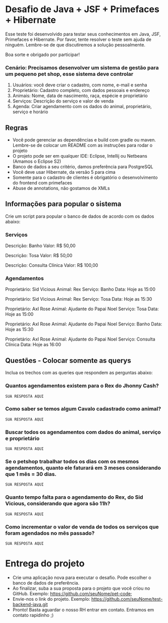 # Desafio de Java + JSF + Primefaces + Hibernate

Esse teste foi desenvolvido para testar seus conhecimentos em Java, JSF, Primefaces e Hibernate.
Por favor, tente resolver o teste sem ajuda de ninguém. Lembre-se de que discutiremos a
solução pessoalmente.

Boa sorte e obrigado por participar!

### Cenário: Precisamos desenvolver um sistema de gestão para um pequeno pet shop, esse sistema deve controlar

  1. Usuários: você deve criar o cadastro, com nome, e-mail e senha
  2. Proprietário: Cadastro completo, com dados pessoais e endereço
  3. Animais: Nome, data de nascimento, raça, espécie e proprietário
  4. Serviços: Descrição do serviço e valor de venda
  5. Agenda: Criar agendamento com os dados do animal, proprietário, serviço e horário

## Regras

  - Você pode gerenciar as dependências e build com gradle ou maven. Lembre-se de colocar um README com as instruções para rodar o projeto
  - O projeto pode ser em qualquer IDE: Eclipse, Intellij ou Netbeans (Amamos o Eclipse S2)
  - Banco de dados a seu critério, damos preferência para PostgreSQL
  - Você deve usar Hibernate, da versão 5 para cima
  - Somente para o cadastro de clientes é obrigatório o desenvolvimento do frontend com primefaces
  - Abuse de annotations, não gostamos de XMLs

## Informações para popular o sistema

Crie um script para popular o banco de dados de acordo com os dados abaixo:

### Serviços

Descrição: Banho
Valor: R$ 50,00

Descrição: Tosa
Valor: R$ 50,00

Descrição: Consulta Clínica
Valor: R$ 100,00

### Agendamentos

Proprietário: Sid Vicious
Animal: Rex
Serviço: Banho
Data: Hoje as 15:00

Proprietário: Sid Vicious
Animal: Rex
Serviço: Tosa
Data: Hoje as 15:30

Proprietário: Axl Rose
Animal: Ajudante do Papai Noel
Serviço: Tosa
Data: Hoje as 15:00

Proprietário: Axl Rose
Animal: Ajudante do Papai Noel
Serviço: Banho
Data: Hoje as 15:30

Proprietário: Axl Rose
Animal: Ajudante do Papai Noel
Serviço: Consulta Clínica
Data: Hoje as 16:00


## Questões - Colocar somente as querys

Inclua os trechos com as queries que respondem as perguntas abaixo:

### Quantos agendamentos existem para o Rex do Jhonny Cash?

    SUA RESPOSTA AQUI

### Como saber se temos algum Cavalo cadastrado como animal?

    SUA RESPOSTA AQUI

### Buscar todos os agendamentos com dados do animal, serviço e proprietário

    SUA RESPOSTA AQUI

### Se o petshop trabalhar todos os dias com os mesmos agendamentos, quanto ele faturará em 3 meses considerando que 1 mês = 30 dias.

    SUA RESPOSTA AQUI

### Quanto tempo falta para o agendamento do Rex, do Sid Vicious, considerando que agora são 11h?

    SUA RESPOSTA AQUI    

### Como incrementar o valor de venda de todos os serviços que foram agendados no mês passado?

    SUA RESPOSTA AQUI

# Entrega do projeto

- Crie uma aplicação nova para executar o desafio. Pode escolher o banco de dados de preferência.
- Ao finalizar, suba a sua proposta para o projeto que você criou no GitHub. Exemplo: https://github.com/seuNome/pet-code;
- Envie-nos o link do projeto. Exemplo: https://github.com/seuNome/test-backend-java.git
- Pronto! Basta aguardar o nosso RH entrar em contato. Entramos em contato rapidinho ;)
